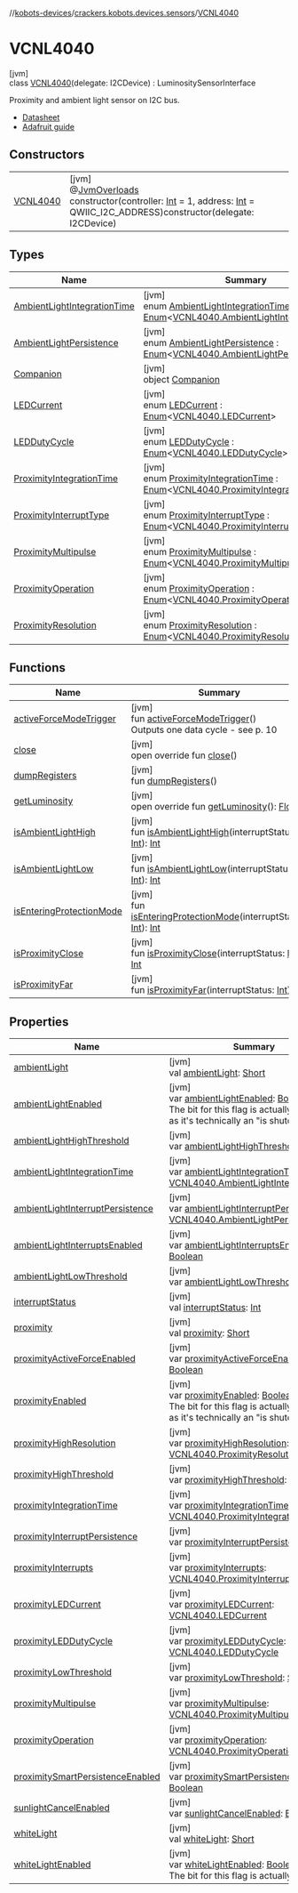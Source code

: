 //[kobots-devices](../../../index.md)/[crackers.kobots.devices.sensors](../index.md)/[VCNL4040](index.md)

# VCNL4040

[jvm]\
class [VCNL4040](index.md)(delegate: I2CDevice) : LuminositySensorInterface

Proximity and ambient light sensor on I2C bus.

- 
   [Datasheet](https://www.vishay.com/docs/84274/vcnl4040.pdf)
- 
   [Adafruit guide](https://learn.adafruit.com/adafruit-vcnl4040-proximity-sensor?view=all)

## Constructors

| | |
|---|---|
| [VCNL4040](-v-c-n-l4040.md) | [jvm]<br>@[JvmOverloads](https://kotlinlang.org/api/latest/jvm/stdlib/kotlin.jvm/-jvm-overloads/index.html)<br>constructor(controller: [Int](https://kotlinlang.org/api/latest/jvm/stdlib/kotlin/-int/index.html) = 1, address: [Int](https://kotlinlang.org/api/latest/jvm/stdlib/kotlin/-int/index.html) = QWIIC_I2C_ADDRESS)constructor(delegate: I2CDevice) |

## Types

| Name | Summary |
|---|---|
| [AmbientLightIntegrationTime](-ambient-light-integration-time/index.md) | [jvm]<br>enum [AmbientLightIntegrationTime](-ambient-light-integration-time/index.md) : [Enum](https://kotlinlang.org/api/latest/jvm/stdlib/kotlin/-enum/index.html)&lt;[VCNL4040.AmbientLightIntegrationTime](-ambient-light-integration-time/index.md)&gt; |
| [AmbientLightPersistence](-ambient-light-persistence/index.md) | [jvm]<br>enum [AmbientLightPersistence](-ambient-light-persistence/index.md) : [Enum](https://kotlinlang.org/api/latest/jvm/stdlib/kotlin/-enum/index.html)&lt;[VCNL4040.AmbientLightPersistence](-ambient-light-persistence/index.md)&gt; |
| [Companion](-companion/index.md) | [jvm]<br>object [Companion](-companion/index.md) |
| [LEDCurrent](-l-e-d-current/index.md) | [jvm]<br>enum [LEDCurrent](-l-e-d-current/index.md) : [Enum](https://kotlinlang.org/api/latest/jvm/stdlib/kotlin/-enum/index.html)&lt;[VCNL4040.LEDCurrent](-l-e-d-current/index.md)&gt; |
| [LEDDutyCycle](-l-e-d-duty-cycle/index.md) | [jvm]<br>enum [LEDDutyCycle](-l-e-d-duty-cycle/index.md) : [Enum](https://kotlinlang.org/api/latest/jvm/stdlib/kotlin/-enum/index.html)&lt;[VCNL4040.LEDDutyCycle](-l-e-d-duty-cycle/index.md)&gt; |
| [ProximityIntegrationTime](-proximity-integration-time/index.md) | [jvm]<br>enum [ProximityIntegrationTime](-proximity-integration-time/index.md) : [Enum](https://kotlinlang.org/api/latest/jvm/stdlib/kotlin/-enum/index.html)&lt;[VCNL4040.ProximityIntegrationTime](-proximity-integration-time/index.md)&gt; |
| [ProximityInterruptType](-proximity-interrupt-type/index.md) | [jvm]<br>enum [ProximityInterruptType](-proximity-interrupt-type/index.md) : [Enum](https://kotlinlang.org/api/latest/jvm/stdlib/kotlin/-enum/index.html)&lt;[VCNL4040.ProximityInterruptType](-proximity-interrupt-type/index.md)&gt; |
| [ProximityMultipulse](-proximity-multipulse/index.md) | [jvm]<br>enum [ProximityMultipulse](-proximity-multipulse/index.md) : [Enum](https://kotlinlang.org/api/latest/jvm/stdlib/kotlin/-enum/index.html)&lt;[VCNL4040.ProximityMultipulse](-proximity-multipulse/index.md)&gt; |
| [ProximityOperation](-proximity-operation/index.md) | [jvm]<br>enum [ProximityOperation](-proximity-operation/index.md) : [Enum](https://kotlinlang.org/api/latest/jvm/stdlib/kotlin/-enum/index.html)&lt;[VCNL4040.ProximityOperation](-proximity-operation/index.md)&gt; |
| [ProximityResolution](-proximity-resolution/index.md) | [jvm]<br>enum [ProximityResolution](-proximity-resolution/index.md) : [Enum](https://kotlinlang.org/api/latest/jvm/stdlib/kotlin/-enum/index.html)&lt;[VCNL4040.ProximityResolution](-proximity-resolution/index.md)&gt; |

## Functions

| Name | Summary |
|---|---|
| [activeForceModeTrigger](active-force-mode-trigger.md) | [jvm]<br>fun [activeForceModeTrigger](active-force-mode-trigger.md)()<br>Outputs one data cycle - see p. 10 |
| [close](close.md) | [jvm]<br>open override fun [close](close.md)() |
| [dumpRegisters](dump-registers.md) | [jvm]<br>fun [dumpRegisters](dump-registers.md)() |
| [getLuminosity](get-luminosity.md) | [jvm]<br>open override fun [getLuminosity](get-luminosity.md)(): [Float](https://kotlinlang.org/api/latest/jvm/stdlib/kotlin/-float/index.html) |
| [isAmbientLightHigh](is-ambient-light-high.md) | [jvm]<br>fun [isAmbientLightHigh](is-ambient-light-high.md)(interruptStatus: [Int](https://kotlinlang.org/api/latest/jvm/stdlib/kotlin/-int/index.html)): [Int](https://kotlinlang.org/api/latest/jvm/stdlib/kotlin/-int/index.html) |
| [isAmbientLightLow](is-ambient-light-low.md) | [jvm]<br>fun [isAmbientLightLow](is-ambient-light-low.md)(interruptStatus: [Int](https://kotlinlang.org/api/latest/jvm/stdlib/kotlin/-int/index.html)): [Int](https://kotlinlang.org/api/latest/jvm/stdlib/kotlin/-int/index.html) |
| [isEnteringProtectionMode](is-entering-protection-mode.md) | [jvm]<br>fun [isEnteringProtectionMode](is-entering-protection-mode.md)(interruptStatus: [Int](https://kotlinlang.org/api/latest/jvm/stdlib/kotlin/-int/index.html)): [Int](https://kotlinlang.org/api/latest/jvm/stdlib/kotlin/-int/index.html) |
| [isProximityClose](is-proximity-close.md) | [jvm]<br>fun [isProximityClose](is-proximity-close.md)(interruptStatus: [Int](https://kotlinlang.org/api/latest/jvm/stdlib/kotlin/-int/index.html)): [Int](https://kotlinlang.org/api/latest/jvm/stdlib/kotlin/-int/index.html) |
| [isProximityFar](is-proximity-far.md) | [jvm]<br>fun [isProximityFar](is-proximity-far.md)(interruptStatus: [Int](https://kotlinlang.org/api/latest/jvm/stdlib/kotlin/-int/index.html)): [Int](https://kotlinlang.org/api/latest/jvm/stdlib/kotlin/-int/index.html) |

## Properties

| Name | Summary |
|---|---|
| [ambientLight](ambient-light.md) | [jvm]<br>val [ambientLight](ambient-light.md): [Short](https://kotlinlang.org/api/latest/jvm/stdlib/kotlin/-short/index.html) |
| [ambientLightEnabled](ambient-light-enabled.md) | [jvm]<br>var [ambientLightEnabled](ambient-light-enabled.md): [Boolean](https://kotlinlang.org/api/latest/jvm/stdlib/kotlin/-boolean/index.html)<br>The bit for this flag is actually *inverted* as it's technically an &quot;is shutdown&quot; flag |
| [ambientLightHighThreshold](ambient-light-high-threshold.md) | [jvm]<br>var [ambientLightHighThreshold](ambient-light-high-threshold.md): [Short](https://kotlinlang.org/api/latest/jvm/stdlib/kotlin/-short/index.html) |
| [ambientLightIntegrationTime](ambient-light-integration-time.md) | [jvm]<br>var [ambientLightIntegrationTime](ambient-light-integration-time.md): [VCNL4040.AmbientLightIntegrationTime](-ambient-light-integration-time/index.md) |
| [ambientLightInterruptPersistence](ambient-light-interrupt-persistence.md) | [jvm]<br>var [ambientLightInterruptPersistence](ambient-light-interrupt-persistence.md): [VCNL4040.AmbientLightPersistence](-ambient-light-persistence/index.md) |
| [ambientLightInterruptsEnabled](ambient-light-interrupts-enabled.md) | [jvm]<br>var [ambientLightInterruptsEnabled](ambient-light-interrupts-enabled.md): [Boolean](https://kotlinlang.org/api/latest/jvm/stdlib/kotlin/-boolean/index.html) |
| [ambientLightLowThreshold](ambient-light-low-threshold.md) | [jvm]<br>var [ambientLightLowThreshold](ambient-light-low-threshold.md): [Short](https://kotlinlang.org/api/latest/jvm/stdlib/kotlin/-short/index.html) |
| [interruptStatus](interrupt-status.md) | [jvm]<br>val [interruptStatus](interrupt-status.md): [Int](https://kotlinlang.org/api/latest/jvm/stdlib/kotlin/-int/index.html) |
| [proximity](proximity.md) | [jvm]<br>val [proximity](proximity.md): [Short](https://kotlinlang.org/api/latest/jvm/stdlib/kotlin/-short/index.html) |
| [proximityActiveForceEnabled](proximity-active-force-enabled.md) | [jvm]<br>var [proximityActiveForceEnabled](proximity-active-force-enabled.md): [Boolean](https://kotlinlang.org/api/latest/jvm/stdlib/kotlin/-boolean/index.html) |
| [proximityEnabled](proximity-enabled.md) | [jvm]<br>var [proximityEnabled](proximity-enabled.md): [Boolean](https://kotlinlang.org/api/latest/jvm/stdlib/kotlin/-boolean/index.html)<br>The bit for this flag is actually *inverted* as it's technically an &quot;is shutdown&quot; flag |
| [proximityHighResolution](proximity-high-resolution.md) | [jvm]<br>var [proximityHighResolution](proximity-high-resolution.md): [VCNL4040.ProximityResolution](-proximity-resolution/index.md) |
| [proximityHighThreshold](proximity-high-threshold.md) | [jvm]<br>var [proximityHighThreshold](proximity-high-threshold.md): [Short](https://kotlinlang.org/api/latest/jvm/stdlib/kotlin/-short/index.html) |
| [proximityIntegrationTime](proximity-integration-time.md) | [jvm]<br>var [proximityIntegrationTime](proximity-integration-time.md): [VCNL4040.ProximityIntegrationTime](-proximity-integration-time/index.md) |
| [proximityInterruptPersistence](proximity-interrupt-persistence.md) | [jvm]<br>var [proximityInterruptPersistence](proximity-interrupt-persistence.md): [Int](https://kotlinlang.org/api/latest/jvm/stdlib/kotlin/-int/index.html) |
| [proximityInterrupts](proximity-interrupts.md) | [jvm]<br>var [proximityInterrupts](proximity-interrupts.md): [VCNL4040.ProximityInterruptType](-proximity-interrupt-type/index.md) |
| [proximityLEDCurrent](proximity-l-e-d-current.md) | [jvm]<br>var [proximityLEDCurrent](proximity-l-e-d-current.md): [VCNL4040.LEDCurrent](-l-e-d-current/index.md) |
| [proximityLEDDutyCycle](proximity-l-e-d-duty-cycle.md) | [jvm]<br>var [proximityLEDDutyCycle](proximity-l-e-d-duty-cycle.md): [VCNL4040.LEDDutyCycle](-l-e-d-duty-cycle/index.md) |
| [proximityLowThreshold](proximity-low-threshold.md) | [jvm]<br>var [proximityLowThreshold](proximity-low-threshold.md): [Short](https://kotlinlang.org/api/latest/jvm/stdlib/kotlin/-short/index.html) |
| [proximityMultipulse](proximity-multipulse.md) | [jvm]<br>var [proximityMultipulse](proximity-multipulse.md): [VCNL4040.ProximityMultipulse](-proximity-multipulse/index.md) |
| [proximityOperation](proximity-operation.md) | [jvm]<br>var [proximityOperation](proximity-operation.md): [VCNL4040.ProximityOperation](-proximity-operation/index.md) |
| [proximitySmartPersistenceEnabled](proximity-smart-persistence-enabled.md) | [jvm]<br>var [proximitySmartPersistenceEnabled](proximity-smart-persistence-enabled.md): [Boolean](https://kotlinlang.org/api/latest/jvm/stdlib/kotlin/-boolean/index.html) |
| [sunlightCancelEnabled](sunlight-cancel-enabled.md) | [jvm]<br>var [sunlightCancelEnabled](sunlight-cancel-enabled.md): [Boolean](https://kotlinlang.org/api/latest/jvm/stdlib/kotlin/-boolean/index.html) |
| [whiteLight](white-light.md) | [jvm]<br>val [whiteLight](white-light.md): [Short](https://kotlinlang.org/api/latest/jvm/stdlib/kotlin/-short/index.html) |
| [whiteLightEnabled](white-light-enabled.md) | [jvm]<br>var [whiteLightEnabled](white-light-enabled.md): [Boolean](https://kotlinlang.org/api/latest/jvm/stdlib/kotlin/-boolean/index.html)<br>The bit for this flag is actually *inverted* |
